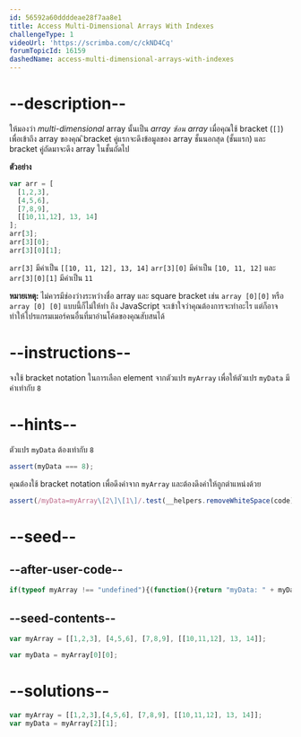 ```yaml
---
id: 56592a60ddddeae28f7aa8e1
title: Access Multi-Dimensional Arrays With Indexes
challengeType: 1
videoUrl: 'https://scrimba.com/c/ckND4Cq'
forumTopicId: 16159
dashedName: access-multi-dimensional-arrays-with-indexes
---
```


# --description--

ให้มองว่า <dfn>multi-dimensional</dfn> array นั้นเป็น *array ซ้อน array* เมื่อคุณใช้ bracket (`[]`) เพื่อเข้าถึง array ของคุณ ิbracket คู่แรกจะดึงข้อมูลของ array ชั้นนอกสุด (ชั้นแรก) และ bracket คู่ถัดมาจะดึง array ในชั้นถัดไป 

**ตัวอย่าง**

```js
var arr = [
  [1,2,3],
  [4,5,6],
  [7,8,9],
  [[10,11,12], 13, 14]
];
arr[3];
arr[3][0];
arr[3][0][1];
```

`arr[3]` มีค่าเป็น `[[10, 11, 12], 13, 14]`
`arr[3][0]` มีค่าเป็น `[10, 11, 12]` 
และ
`arr[3][0][1]` มีค่าเป็น `11`

**หมายเหตุ:** ไม่ควรมีช่องว่างระหว่างชื่อ array และ square bracket เช่น `array [0][0]` หรือ `array [0] [0]` แบบนี้ก็ไม่ให้ทำ ถึง JavaScript จะเข้าใจว่าคุณต้องการจะทำอะไร แต่ก็อาจทำให้โปรแกรมเมอร์คนอื่นที่มาอ่านโค้ดของคุณสับสนได้

# --instructions--

จงใช้ bracket notation ในการเลือก element จากตัวแปร `myArray` เพื่อให้ตัวแปร `myData` มีค่าเท่ากับ `8`

# --hints--

ตัวแปร `myData` ต้องเท่ากับ `8`

```js
assert(myData === 8);
```

คุณต้องใช้ bracket notation เพื่อดึงค่าจาก `myArray` และต้องดึงค่าให้ถูกตำแหน่งด้วย

```js
assert(/myData=myArray\[2\]\[1\]/.test(__helpers.removeWhiteSpace(code)));
```

# --seed--

## --after-user-code--

```js
if(typeof myArray !== "undefined"){(function(){return "myData: " + myData + " myArray: " + JSON.stringify(myArray);})();}
```

## --seed-contents--

```js
var myArray = [[1,2,3], [4,5,6], [7,8,9], [[10,11,12], 13, 14]];

var myData = myArray[0][0];
```

# --solutions--

```js
var myArray = [[1,2,3],[4,5,6], [7,8,9], [[10,11,12], 13, 14]];
var myData = myArray[2][1];
```
